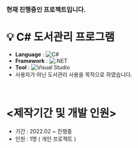 ### 현재 진행중인 프로젝트입니다.

# 💡 C# 도서관리 프로그램
- <b>Language</b> : <img alt="C#" src="https://img.shields.io/badge/C%23-239120?style=flat-square&logo=c-sharp&logoColor=white"/>
- <b>Framework</b> : <img alt=".NET" src="https://img.shields.io/badge/.NET-512BD4?style=flat-square&logo=.NET&logoColor=white"/>
- <b>Tool</b> : <img alt="Visual Studio" src="https://img.shields.io/badge/Visual Studio-5C2D91?style=flat-square&logo=Visual Studio&logoColor=white"/>
- 사용자가 아닌 도서관리 사용을 목적으로 하였습니다.

<br>

# <제작기간 및 개발 인원>
- 기간 : 2022.02 ~ 진행중
- 인원 : 1명 ( 개인 프로젝트 )

<br>

